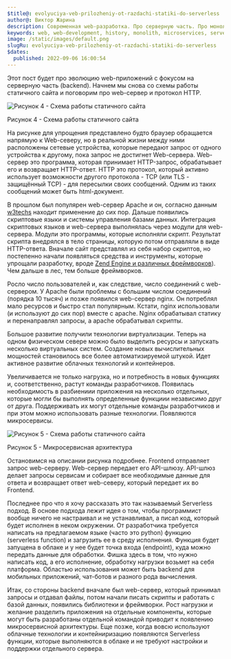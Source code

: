 ```yaml
---
$title@: evolyuciya-veb-prilozheniy-ot-razdachi-statiki-do-serverless
author@: Виктор Жарина
description: Cовременная web-разработка. Про серверную часть. Про монолит, микросервисы и Serverless
keywords: web, web-development, history, monolith, microservices, serverless, apache, nginx, cloud, облачные технологии
image: /static/images/default.png
slugRu: evolyuciya-veb-prilozheniy-ot-razdachi-statiki-do-serverless
$dates:
  published: 2022-09-06 16:00:54
---
```



Этот пост будет про эволюцию web-приложений с фокусом на серверную часть (backend). Начнем мы снова со схемы работы статичного сайта и поговорим про web-сервер и протокол HTTP.

<p class="fig">
	<img alt="Рисунок 4 - Схема работы статичного сайта" src="/static/images/mwd/pic1.png" />
	<p class="figsign">Рисунок 4 - Схема работы статичного сайта</p>
</p>

На рисунке для упрощения представлено будто браузер обращается напрямую к Web-северу, но в реальной жизни между ними расположены сетевые устройства, которые передают запрос от одного устройства к другому, пока запрос не достигнет Web-сервера. Web-сервер это программа, которая принимает HTTP-запрос, обрабатывает его и возвращает HTTP-ответ. HTTP это протокол, который активно использует возможности другого протокола - TCP (или TLS - защищённый TCP) - для пересылки своих сообщений. Одним из таких сообщений может быть html-документ.

В прошлом был популярен web-сервер Apache и он, согласно данным [w3techs](https://w3techs.com/technologies/overview/web_server) находит применение до сих пор. Дальше появились скриптовые языки и системы управления базами данных. Интеграция скриптовых языков и web-сервера выполнялась через модули для web-сервера. Модули это программы, которые исполняли скрипт. Результат скрипта внедрялся в тело страницы, которую потом отправляли в виде HTTP-ответа. Вначале сайт представлял из себя набор скриптов, но постепенно начали появляться средства и инструменты, которые упрощали разработку, вроде [Zend Engine и различных фреймворков](https://github.com/pmjones/php-history#a-history-of-php-frameworkslibrary-collections)). Чем дальше в лес, тем больше фреймворков.

Росло число пользователей и, как следствие, число соединений с web-сервером. У Apache были проблемы с большим числом соединений (порядка 10 тысяч) и позже появился web-сервер nginx. Он потреблял мало ресурсов и быстро стал популярным. Кстати, nginx использовали (и используют до сих пор) вместе с apache. Nginx обрабатывал статику и перенаправлял запросы, а apache обрабатывал скрипты.

Большое развитие получили технологии виртуализации. Теперь на одном физическом севере можно было выделить ресурсы и запускать несколько виртуальных систем. Создание новых вычислительных мощностей становилось все более автоматизируемой штукой. Идет активное развитие облачных технологий и контейнеров.

Увеличивается не только нагрузка, но и потребность в новых функциях и, соответственно, растут команды разработчиков. Появилась необходимость в разбиениии приложения на несколько отдельных, которые могли бы выполнять определенные функциии независимо друг от друга. Поддерживать их могут отдельные команды разработчиков и при этом можно использовать разные технологии. Появляются микросервисы.

<p class="fig">
	<img alt="Рисунок 5 - Схема работы статичного сайта" src="/static/images/mwd/pic5.png" />
	<p class="figsign">Рисунок 5 - Микросервисная архитектура</p>
</p>

Остановимся на описании рисунка подробнее. Frontend отправляет запрос web-серверу. Web-сервер передает его API-шлюзу. API-шлюз делает запросы сервисам и собирает все необходимые данные для ответа и возвращает ответ web-северу, который передает их во Frontend.

Последнее про что я хочу рассказать это так называемый Serverless подход. В основе подхода лежит идея о том, чтобы программист вообще ничего не настраивал и не устанавливал, а писал код, который будет исполнен в неком окружении. От разработчика требуется написать на предлагаемом языке (часто это python) функцию (serverless function) и загрузить ее в среду исполнения. Функция будет запущена в облаке и у нее будет точка входа (endpoint), куда можно передать данные для обработки. Фишка здесь в том, что нужно написать код, а его исполнение, обработку нагрузки возьмет на себя платформа. Областью использования может быть backend для мобильных приложений, чат-ботов и разного рода вычисления.

Итак, со стороны backend вначале был web-сервер, который принимал запросы и отдавал файлы, потом начали писать скрипты и работать с базой данных, появились библиотеки и фреймворки. Рост нагрузки и желание разделить приложения на отдельные компоненты, которые могут быть разработаны отдельной командой приводит к появлению микросервисной архитектуры. Еще позже, когда вовсю используют облачные технологии и контейниризацию появляются Serverless функции, которые выполняются в облаке и не требуют настройки и поддержки отдельного сервера.
